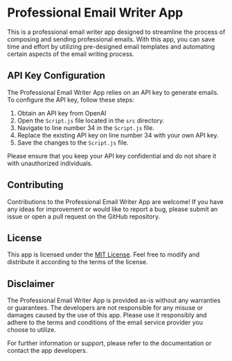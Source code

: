 # Professional Email Writer App

This is a professional email writer app designed to streamline the process of composing and sending professional emails. With this app, you can save time and effort by utilizing pre-designed email templates and automating certain aspects of the email writing process.



## API Key Configuration

The Professional Email Writer App relies on an API key to generate  emails. To configure the API key, follow these steps:

1. Obtain an API key from OpenAI
2. Open the `Script.js` file located in the `src` directory.
3. Navigate to line number 34 in the `Script.js` file.
4. Replace the existing API key on line number 34 with your own API key.
5. Save the changes to the `Script.js` file.

Please ensure that you keep your API key confidential and do not share it with unauthorized individuals.

## Contributing

Contributions to the Professional Email Writer App are welcome! If you have any ideas for improvement or would like to report a bug, please submit an issue or open a pull request on the GitHub repository.

## License

This app is licensed under the [MIT License](LICENSE.md). Feel free to modify and distribute it according to the terms of the license.

## Disclaimer

The Professional Email Writer App is provided as-is without any warranties or guarantees. The developers are not responsible for any misuse or damages caused by the use of this app. Please use it responsibly and adhere to the terms and conditions of the email service provider you choose to utilize.

For further information or support, please refer to the documentation or contact the app developers.
